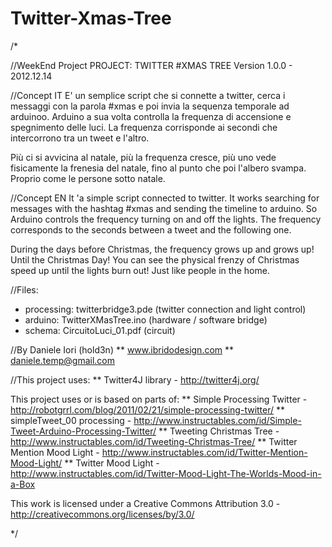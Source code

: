 Twitter-Xmas-Tree
=================
/*

//WeekEnd Project
PROJECT: TWITTER #XMAS TREE
Version 1.0.0 - 2012.12.14

//Concept IT
E' un semplice script che si connette a twitter, cerca i messaggi con la parola #xmas 
e poi invia la sequenza temporale ad arduinoo. Arduino a sua volta controlla 
la frequenza di accensione e spegnimento delle luci. 
La frequenza corrisponde ai secondi che intercorrono tra un tweet e l'altro.

Più ci si avvicina al natale, più la frequenza cresce, più uno vede fisicamente la frenesia del natale, 
fino al punto che poi l'albero svampa. Proprio come le persone sotto natale.

//Concept EN
It 'a simple script connected to twitter. 
It works searching for messages with the hashtag #xmas and sending the timeline to arduino. 
So Arduino controls the frequency turning on and off the lights. 
The frequency corresponds to the seconds between a tweet and the following one.

During the days before Christmas, the frequency grows up and grows up! Until the Christmas Day! 
You can see the physical frenzy of Christmas speed up until the lights burn out!
Just like people in the home.

//Files:
- processing: twitterbridge3.pde (twitter connection and light control)
- arduino: TwitterXMasTree.ino (hardware / software bridge)
- schema: CircuitoLuci_01.pdf (circuit)

//By Daniele Iori (hold3n)
** www.ibridodesign.com
** daniele.temp@gmail.com

//This project uses:
** Twitter4J library - http://twitter4j.org/

This project uses or is based on parts of:
** Simple Processing Twitter - http://robotgrrl.com/blog/2011/02/21/simple-processing-twitter/
** simpleTweet_00 processing - http://www.instructables.com/id/Simple-Tweet-Arduino-Processing-Twitter/
** Tweeting Christmas Tree - http://www.instructables.com/id/Tweeting-Christmas-Tree/
** Twitter Mention Mood Light - http://www.instructables.com/id/Twitter-Mention-Mood-Light/
** Twitter Mood Light - http://www.instructables.com/id/Twitter-Mood-Light-The-Worlds-Mood-in-a-Box


This work is licensed under a Creative Commons Attribution 3.0 - http://creativecommons.org/licenses/by/3.0/

*/
